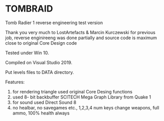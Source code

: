 # TOMBRAID

Tomb Radier 1 reverse engineering test version

Thank you very much to LostArtefacts & Marcin Kurczewski for previous job, reverse enginireeng was done partially and source code is maximum close to original Core Design code

Tested under Win 10.

Compiled on Visual Studio 2019.

Put levels files to DATA directory.

Features:

1) for rendering triangle used original Core Desing functions
2) used 8- bit backbuffer SCITECH Mega Graph Library from Quake 1
3) for sound used Direct Sound 8
4) no healbar, no savegames etc., 1,2,3,4 num keys change weapons, full ammo, 100% health always

